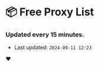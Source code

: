 # :package: Free Proxy List
### Updated every 15 minutes.

- Last updated: `2024-09-11 12:23`

:heart:
